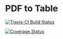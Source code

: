 # PDF to Table

[![Travis-CI Build Status](https://travis-ci.org/akgold/pdf2tab.svg?branch=master)](https://travis-ci.org/akgold/pdf2tab)

[![Coverage Status](https://img.shields.io/codecov/c/github/akgold/pdf2tab/master.svg)](https://codecov.io/github/akgold/pdf2tab?branch=master)